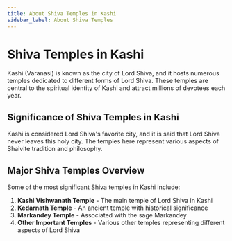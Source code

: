 ```yaml
---
title: About Shiva Temples in Kashi
sidebar_label: About Shiva Temples
---
```


# Shiva Temples in Kashi

Kashi (Varanasi) is known as the city of Lord Shiva, and it hosts numerous temples dedicated to different forms of Lord Shiva. These temples are central to the spiritual identity of Kashi and attract millions of devotees each year.

## Significance of Shiva Temples in Kashi

Kashi is considered Lord Shiva's favorite city, and it is said that Lord Shiva never leaves this holy city. The temples here represent various aspects of Shaivite tradition and philosophy.

## Major Shiva Temples Overview

Some of the most significant Shiva temples in Kashi include:

1. **Kashi Vishwanath Temple** - The main temple of Lord Shiva in Kashi
2. **Kedarnath Temple** - An ancient temple with historical significance
3. **Markandey Temple** - Associated with the sage Markandey
4. **Other Important Temples** - Various other temples representing different aspects of Lord Shiva